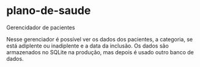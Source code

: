 # plano-de-saude
Gerencidador de pacientes

Nesse gerenciador é possível ver os dados dos pacientes, a categoria, se está adiplente ou inadiplente e a data da inclusão.
Os dados são armazenados no SQLite na produção, mas depois é usado outro banco de dados.
